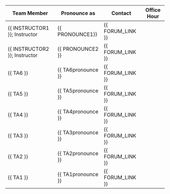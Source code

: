 | Team Member                   | Pronounce as       | Contact          | Office Hour |
|-------------------------------|--------------------|------------------|-------------|
| {{ INSTRUCTOR1 }}; Instructor | {{ PRONOUNCE1}}    | {{ FORUM_LINK }} |             |
| {{ INSTRUCTOR2 }}; Instructor | {{ PRONOUNCE2 }}   | {{ FORUM_LINK }} |             |
| {{ TA6 }}                     | {{ TA6pronounce }} | {{ FORUM_LINK }} |             |
| {{ TA5 }}                     | {{ TA5pronounce }} | {{ FORUM_LINK }} |             |
| {{ TA4 }}                     | {{ TA4pronounce }} | {{ FORUM_LINK }} |             |
| {{ TA3 }}                     | {{ TA3pronounce }} | {{ FORUM_LINK }} |             |
| {{ TA2 }}                     | {{ TA2pronounce }} | {{ FORUM_LINK }} |             |
| {{ TA1 }}                     | {{ TA1pronounce }} | {{ FORUM_LINK }} |             |